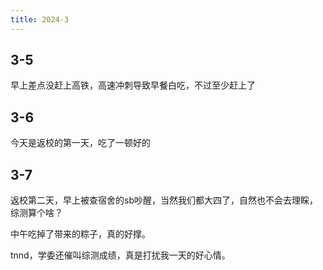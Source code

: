 ```yaml
---
title: 2024-3
---
```

## 3-5
早上差点没赶上高铁，高速冲刺导致早餐白吃，不过至少赶上了

## 3-6
今天是返校的第一天，吃了一顿好的

## 3-7
返校第二天，早上被查宿舍的sb吵醒，当然我们都大四了，自然也不会去理睬，综测算个啥？

中午吃掉了带来的粽子，真的好撑。

tnnd，学委还催叫综测成绩，真是打扰我一天的好心情。
